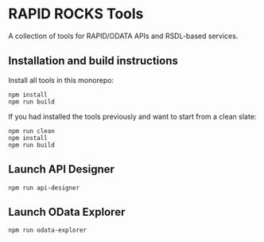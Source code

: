 # RAPID ROCKS Tools

A collection of tools for RAPID/ODATA APIs and RSDL-based services.

## Installation and build instructions

Install all tools in this monorepo:

```
npm install
npm run build
```

If you had installed the tools previously and want to start from a clean slate:

```
npm run clean
npm install
npm run build
```

## Launch API Designer

```
npm run api-designer
```

## Launch OData Explorer

```
npm run odata-explorer
```
